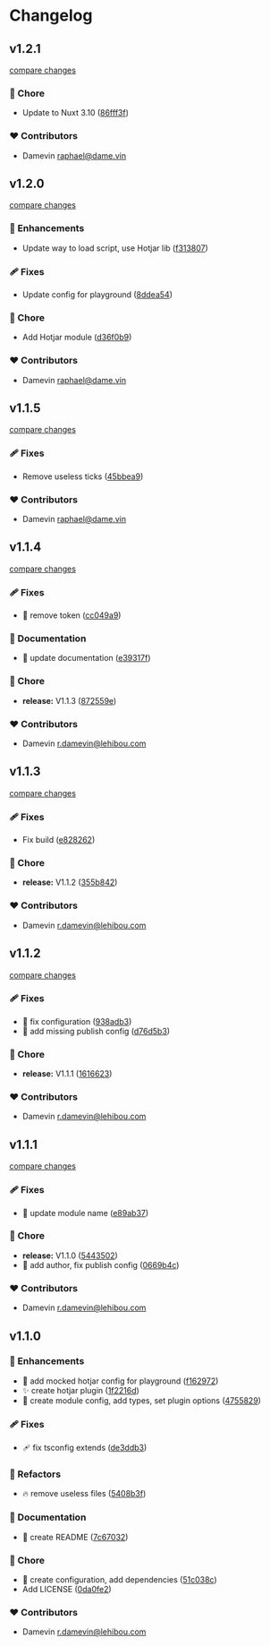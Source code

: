 # Changelog


## v1.2.1

[compare changes](https://github.com/damevin/nuxt-module-hotjar/compare/v1.2.0...v1.2.1)

### 🏡 Chore

- Update to Nuxt 3.10 ([86fff3f](https://github.com/damevin/nuxt-module-hotjar/commit/86fff3f))

### ❤️ Contributors

- Damevin <raphael@dame.vin>

## v1.2.0

[compare changes](https://github.com/damevin/nuxt-module-hotjar/compare/v1.1.5...v1.2.0)

### 🚀 Enhancements

- Update way to load script, use Hotjar lib ([f313807](https://github.com/damevin/nuxt-module-hotjar/commit/f313807))

### 🩹 Fixes

- Update config for playground ([8ddea54](https://github.com/damevin/nuxt-module-hotjar/commit/8ddea54))

### 🏡 Chore

- Add Hotjar module ([d36f0b9](https://github.com/damevin/nuxt-module-hotjar/commit/d36f0b9))

### ❤️ Contributors

- Damevin <raphael@dame.vin>

## v1.1.5

[compare changes](https://github.com/damevin/nuxt-module-hotjar/compare/v1.1.4...v1.1.5)

### 🩹 Fixes

- Remove useless ticks ([45bbea9](https://github.com/damevin/nuxt-module-hotjar/commit/45bbea9))

### ❤️ Contributors

- Damevin <raphael@dame.vin>

## v1.1.4

[compare changes](https://github.com/damevin/nuxt-module-hotjar/compare/v1.1.3...v1.1.4)

### 🩹 Fixes

- 🐛  remove token ([cc049a9](https://github.com/damevin/nuxt-module-hotjar/commit/cc049a9))

### 📖 Documentation

- 📝  update documentation ([e39317f](https://github.com/damevin/nuxt-module-hotjar/commit/e39317f))

### 🏡 Chore

- **release:** V1.1.3 ([872559e](https://github.com/damevin/nuxt-module-hotjar/commit/872559e))

### ❤️ Contributors

- Damevin <r.damevin@lehibou.com>

## v1.1.3

[compare changes](https://github.com/damevin/nuxt-module-hotjar/compare/v1.1.2...v1.1.3)

### 🩹 Fixes

- Fix build ([e828262](https://github.com/damevin/nuxt-module-hotjar/commit/e828262))

### 🏡 Chore

- **release:** V1.1.2 ([355b842](https://github.com/damevin/nuxt-module-hotjar/commit/355b842))

### ❤️ Contributors

- Damevin <r.damevin@lehibou.com>

## v1.1.2

[compare changes](https://github.com/damevin/nuxt-module-hotjar/compare/v1.1.1...v1.1.2)

### 🩹 Fixes

- 🐛  fix configuration ([938adb3](https://github.com/damevin/nuxt-module-hotjar/commit/938adb3))
- 🐛  add missing publish config ([d76d5b3](https://github.com/damevin/nuxt-module-hotjar/commit/d76d5b3))

### 🏡 Chore

- **release:** V1.1.1 ([1616623](https://github.com/damevin/nuxt-module-hotjar/commit/1616623))

### ❤️ Contributors

- Damevin <r.damevin@lehibou.com>

## v1.1.1

[compare changes](https://github.com/damevin/nuxt-module-hotjar/compare/v1.1.0...v1.1.1)

### 🩹 Fixes

- 🐛  update module name ([e89ab37](https://github.com/damevin/nuxt-module-hotjar/commit/e89ab37))

### 🏡 Chore

- **release:** V1.1.0 ([5443502](https://github.com/damevin/nuxt-module-hotjar/commit/5443502))
- 🔧  add author, fix publish config ([0669b4c](https://github.com/damevin/nuxt-module-hotjar/commit/0669b4c))

### ❤️ Contributors

- Damevin <r.damevin@lehibou.com>

## v1.1.0


### 🚀 Enhancements

- 🤡  add mocked hotjar config for playground ([f162972](https://github.com/damevin/nuxt-module-hotjar/commit/f162972))
- ✨  create hotjar plugin ([1f2216d](https://github.com/damevin/nuxt-module-hotjar/commit/1f2216d))
- 🔧  create module config, add types, set plugin options ([4755829](https://github.com/damevin/nuxt-module-hotjar/commit/4755829))

### 🩹 Fixes

- 🩹  fix tsconfig extends ([de3ddb3](https://github.com/damevin/nuxt-module-hotjar/commit/de3ddb3))

### 💅 Refactors

- 🔥  remove useless files ([5408b3f](https://github.com/damevin/nuxt-module-hotjar/commit/5408b3f))

### 📖 Documentation

- 📝  create README ([7c67032](https://github.com/damevin/nuxt-module-hotjar/commit/7c67032))

### 🏡 Chore

- 🎉  create configuration, add dependencies ([51c038c](https://github.com/damevin/nuxt-module-hotjar/commit/51c038c))
- Add LICENSE ([0da0fe2](https://github.com/damevin/nuxt-module-hotjar/commit/0da0fe2))

### ❤️ Contributors

- Damevin <r.damevin@lehibou.com>

